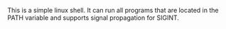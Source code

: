 This is a simple linux shell. It can run all programs that are located in the PATH variable and supports signal propagation for SIGINT.
